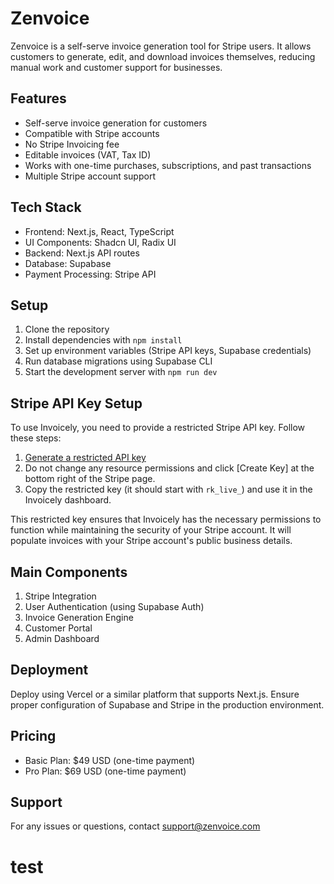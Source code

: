 # Zenvoice

Zenvoice is a self-serve invoice generation tool for Stripe users. It allows customers to generate, edit, and download invoices themselves, reducing manual work and customer support for businesses.

## Features

- Self-serve invoice generation for customers
- Compatible with Stripe accounts
- No Stripe Invoicing fee
- Editable invoices (VAT, Tax ID)
- Works with one-time purchases, subscriptions, and past transactions
- Multiple Stripe account support

## Tech Stack

- Frontend: Next.js, React, TypeScript
- UI Components: Shadcn UI, Radix UI
- Backend: Next.js API routes
- Database: Supabase
- Payment Processing: Stripe API

## Setup

1. Clone the repository
2. Install dependencies with `npm install`
3. Set up environment variables (Stripe API keys, Supabase credentials)
4. Run database migrations using Supabase CLI
5. Start the development server with `npm run dev`

## Stripe API Key Setup

To use Invoicely, you need to provide a restricted Stripe API key. Follow these steps:

1. [Generate a restricted API key](https://dashboard.stripe.com/apikeys/create?name=Invoicely&permissions%5B%5D=rak_file_write&permissions%5B%5D=rak_customer_read&permissions%5B%5D=rak_payment_intent_read&permissions%5B%5D=rak_bucket_connect_read&permissions%5B%5D=rak_credit_note_read&permissions%5B%5D=rak_checkout_session_read&permissions%5B%5D=rak_charge_read)
2. Do not change any resource permissions and click [Create Key] at the bottom right of the Stripe page.
3. Copy the restricted key (it should start with `rk_live_`) and use it in the Invoicely dashboard.

This restricted key ensures that Invoicely has the necessary permissions to function while maintaining the security of your Stripe account. It will populate invoices with your Stripe account's public business details.

## Main Components

1. Stripe Integration
2. User Authentication (using Supabase Auth)
3. Invoice Generation Engine
4. Customer Portal
5. Admin Dashboard

## Deployment

Deploy using Vercel or a similar platform that supports Next.js. Ensure proper configuration of Supabase and Stripe in the production environment.

## Pricing

- Basic Plan: $49 USD (one-time payment)
- Pro Plan: $69 USD (one-time payment)

## Support

For any issues or questions, contact support@zenvoice.com

# test
